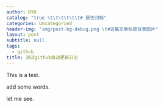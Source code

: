 ```yaml
---
author: DYD
catalog: "true \t\t\t\t\t\t# 是否归档"
categories: Uncategoried
header-img: "img/post-bg-debug.png \t#这篇文章标题背景图片"
layout: post
subtitle: null
tags:
  - github
title: 测试github自动更新日志
---
```


This is a test.

add some words.

let me see.
